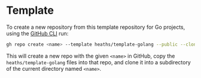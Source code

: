 # Template

To create a new repository from this template repository for Go projects,
using the [GitHub CLI](https://github.com/cli/cli) run:

```bash
gh repo create <name> --template heaths/template-golang --public --clone
```

This will create a new repo with the given `<name>` in GitHub, copy the
`heaths/template-golang` files into that repo, and clone it into a
subdirectory of the current directory named `<name>`.
